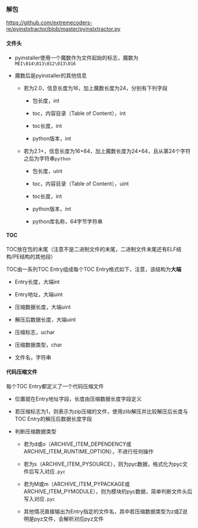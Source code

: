 ### 解包

https://github.com/extremecoders-re/pyinstxtractor/blob/master/pyinstxtractor.py

#### 文件头

* pyinstaller使用一个魔数作为文件起始的标志，魔数为`MEI\014\013\012\013\016`

* 魔数后是pyinstaller的其他信息
  
  * 若为2.0，信息长度为16，加上魔数长度为24，分别有下列字段
    
    * 包长度，int
    
    * toc，内容目录（Table of Content），int
    
    * toc长度，int
    
    * python版本，int
  
  * 若为2.1+，信息长度为16+64，加上魔数长度为24+64，且从第24个字符之后为字符串`python`
    
    - 包长度，uint
    
    - toc，内容目录（Table of Content），uint
    
    - toc长度，int
    
    - python版本，int
    
    - python库名称，64字节字符串

#### TOC

TOC放在包的末尾（注意不是二进制文件的末尾，二进制文件末尾还有ELF结构/PE结构的其他段）

TOC由一系列TOC Entry组成每个TOC Entry格式如下，注意，该结构为**大端**

* Entry长度，大端int

* Entry地址，大端uint

* 压缩数据长度，大端uint

* 解压后数据长度，大端uint

* 压缩标志，uchar

* 压缩数据类型，char

* 文件名，字符串

#### 代码压缩文件

每个TOC Entry都定义了一个代码压缩文件

* 位置就在Entry地址字段，长度由压缩数据长度字段定义

* 若压缩标志为1，则表示为zip压缩的文件，使用zlib解压并比较解压后长度与TOC Entry的解压后数据长度字段

* 判断压缩数据类型
  
  * 若为d或o（ARCHIVE_ITEM_DEPENDENCY或ARCHIVE_ITEM_RUNTIME_OPTION），不进行任何操作
  
  * 若为s（ARCHIVE_ITEM_PYSOURCE），则为pyc数据，格式化为pyc文件后写入对应`.pyc`
  
  * 若为M或m（ARCHIVE_ITEM_PYPACKAGE或ARCHIVE_ITEM_PYMODULE），则为模块的pyc数据，简单判断文件头后写入对应`.pyc`
  
  * 其他情况直接输出为Entry指定的文件名，其中若压缩数据类型为z或Z说明是pyz文件，会解析对应pyz文件


